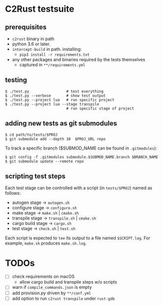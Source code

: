 # C2Rust testsuite

## prerequisites

- `c2rust` binary in path
- python 3.6 or later.
- `intercept-build` in path. installing:
    - `pip3 install -r requirements.txt`
- any other packages and binaries required by the tests themselves
    - captured in `**/requirements.yml`

## testing

    $ ./test.py                 # test everything
    $ ./test.py --verbose       # show test output
    $ ./test.py --project lua   # run specific project
    $ ./test.py --project lua --stage transpile   
                                # run specific stage of project
    

## adding new tests as git submodules

    $ cd path/to/tests/$PROJ
    $ git submodule add --depth 10  $PROJ_URL repo
    
To track a specific branch ($SUBMOD_NAME can be found in `.gitmodules`):    
    
    $ git config -f .gitmodules submodule.$SUBMOD_NAME.branch $BRANCH_NAME
    $ git submodule update --remote repo
    
## scripting test steps

Each test stage can be controlled with a script (in `tests/$PROJ`) named as follows:

- autogen stage -> `autogen.sh`
- configure stage -> `configure.sh`
- make stage ->  `make.sh` | `cmake.sh`
- transpile stage ->  `transpile.sh` | `cmake.sh`
- cargo build stage -> `cargo.sh`
- test stage -> `check.sh` | `test.sh`

Each script is expected to `tee` its output to a file named `$SCRIPT.log`. For example, `make.sh` produces `make.sh.log`.

# TODOs
- [ ] check requirements on macOS
  - allow cargo build and transpile steps w/o scripts
- [ ] warn if `compile_commands.json` is empty
- [ ] add provision.py driven by `**/conf.yml`
- [ ] add option to run `c2rust transpile` under `rust-gdb`
